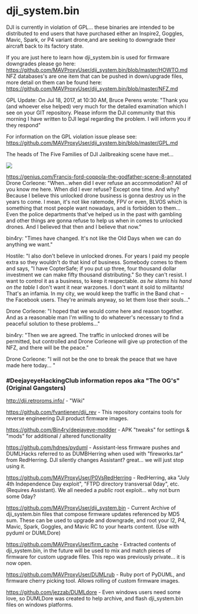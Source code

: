 # dji_system.bin
DJI is currently in violation of GPL... these binaries are intended to be distributed to end users that have purchased either an Inspire2, Goggles, Mavic, Spark, or P4 variant drone,and are seeking to downgrade their aircraft back to its factory state. 

If you are just here to learn how dji_system.bin is used for firmware downgrades please go here: https://github.com/MAVProxyUser/dji_system.bin/blob/master/HOWTO.md
NFZ databases's are one item that can be pushed in down/upgrade files, more detail on them can be found here: https://github.com/MAVProxyUser/dji_system.bin/blob/master/NFZ.md

GPL Update:
On Jul 18, 2017, at 10:30 AM, Bruce Perens wrote:
"Thank you (and whoever else helped) very much for the detailed examination which I see on your GIT repository. 
Please inform the DJI community that this morning I have written to DJI legal regarding the problem. I will inform you if they respond"

For information on the GPL violation issue please see: https://github.com/MAVProxyUser/dji_system.bin/blob/master/GPL.md

The heads of The Five Families of DJI Jailbreaking scene have met...

<img src=https://media.giphy.com/media/3og0ICXGBlvpgSDQOI/giphy.gif>

https://genius.com/Francis-ford-coppola-the-godfather-scene-8-annotated
Drone Corleone: "When...when did I ever refuse an accommodation? All of you know me here. When did I ever refuse? Except one time. And 
why? Because I believe this unlocked drone business is gonna destroy us in the years to come. I mean, it's not like ratemode, FPV or even, BLVOS 
which is something that most people want nowadays, and is forbidden to them... Even the police departments that've helped us in the past with 
gambling and other things are gonna refuse to help us when in comes to unlocked drones. And I believed that then and I believe that now."

bin4ry: "Times have changed. It's not like the Old Days when we can do anything we want."

Hostile: "I also don't believe in unlocked drones. For years I paid my people extra so they wouldn't do that kind of business. Somebody comes to 
them and says, "I have CopterSafe; if you put up three, four thousand dollar investment we can make fifty thousand distributing." So they can't 
resist. I want to control it as a business, to keep it respectable. *as he slams his hand on the table* I don't want it near warzones. I don't 
want it sold to militants! That's an infamia. In my city, we would keep the traffic in the Band chat – the Facebook users. They're animals anyway, 
so let them lose their souls..."

Drone Corleone: "I hoped that we would come here and reason together. And as a reasonable man I'm willing to do 
whatever's necessary to find a peaceful solution to these problems..."

bin4ry: "Then we are agreed. The traffic in unlocked drones will be permitted, but controlled and Drone Corleone will give up protection of the NFZ, 
and there will be the peace."

Drone Corleone: "I will not be the one to break the peace that we have made here today... "

### #DeejayeyeHackingClub information repos aka "The OG's" (Original Gangsters)
http://dji.retroroms.info/ - "Wiki"

https://github.com/fvantienen/dji_rev - This repository contains tools for reverse engineering DJI product firmware images.

https://github.com/Bin4ry/deejayeye-modder - APK "tweaks" for settings & "mods" for additional / altered functionality

https://github.com/hdnes/pyduml - Assistant-less firmware pushes and DUMLHacks referred to as DUMBHerring when used with "fireworks.tar" from RedHerring. DJI silently changes Assistant? great... we will just stop using it.

https://github.com/MAVProxyUser/P0VsRedHerring - RedHerring, aka "July 4th Independence Day exploit", "FTPD directory transversal 0day", etc. (Requires Assistant). We all needed a *public* root exploit... why not burn some 0day?

https://github.com/MAVProxyUser/dji_system.bin - Current Archive of dji_system.bin files that compose firmware updates referenced by MD5 sum. These can be used to upgrade and downgrade, and root your I2, P4, Mavic, Spark, Goggles, and Mavic RC to your hearts content. (Use with pyduml or DUMLDore)

https://github.com/MAVProxyUser/firm_cache - Extracted contents of dji_system.bin, in the future will be used to mix and match pieces of firmware for custom upgrade files. This repo was previously private... it is now open.

https://github.com/MAVProxyUser/DUMLrub - Ruby port of PyDUML, and firmware cherry picking tool. Allows rolling of custom firmware images.  

https://github.com/jezzab/DUMLdore - Even windows users need some love, so DUMLDore was created to help archive, and flash dji_system.bin files on windows platforms.


